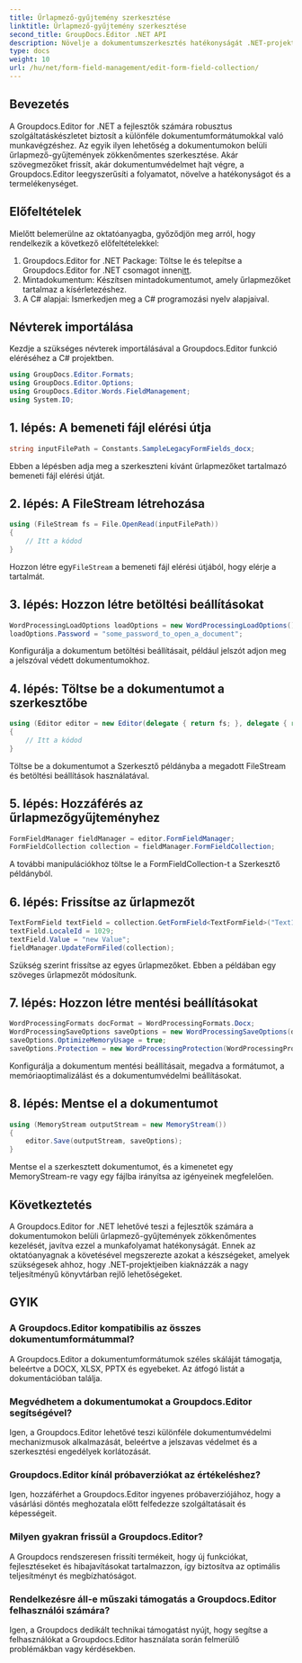 ```yaml
---
title: Űrlapmező-gyűjtemény szerkesztése
linktitle: Űrlapmező-gyűjtemény szerkesztése
second_title: GroupDocs.Editor .NET API
description: Növelje a dokumentumszerkesztés hatékonyságát .NET-projektekben a Groupdocs.Editor segítségével. Az űrlapmező-gyűjtemények zökkenőmentes módosítása.
type: docs
weight: 10
url: /hu/net/form-field-management/edit-form-field-collection/
---
```

## Bevezetés
A Groupdocs.Editor for .NET a fejlesztők számára robusztus szolgáltatáskészletet biztosít a különféle dokumentumformátumokkal való munkavégzéshez. Az egyik ilyen lehetőség a dokumentumokon belüli űrlapmező-gyűjtemények zökkenőmentes szerkesztése. Akár szövegmezőket frissít, akár dokumentumvédelmet hajt végre, a Groupdocs.Editor leegyszerűsíti a folyamatot, növelve a hatékonyságot és a termelékenységet.
## Előfeltételek
Mielőtt belemerülne az oktatóanyagba, győződjön meg arról, hogy rendelkezik a következő előfeltételekkel:
1.  Groupdocs.Editor for .NET Package: Töltse le és telepítse a Groupdocs.Editor for .NET csomagot innen[itt](https://releases.groupdocs.com/editor/net/).
2. Mintadokumentum: Készítsen mintadokumentumot, amely űrlapmezőket tartalmaz a kísérletezéshez.
3. A C# alapjai: Ismerkedjen meg a C# programozási nyelv alapjaival.

## Névterek importálása
Kezdje a szükséges névterek importálásával a Groupdocs.Editor funkció eléréséhez a C# projektben.
```csharp
using GroupDocs.Editor.Formats;
using GroupDocs.Editor.Options;
using GroupDocs.Editor.Words.FieldManagement;
using System.IO;
```
## 1. lépés: A bemeneti fájl elérési útja
```csharp
string inputFilePath = Constants.SampleLegacyFormFields_docx;
```
Ebben a lépésben adja meg a szerkeszteni kívánt űrlapmezőket tartalmazó bemeneti fájl elérési útját.
## 2. lépés: A FileStream létrehozása
```csharp
using (FileStream fs = File.OpenRead(inputFilePath))
{
    // Itt a kódod
}
```
 Hozzon létre egy`FileStream` a bemeneti fájl elérési útjából, hogy elérje a tartalmát.
## 3. lépés: Hozzon létre betöltési beállításokat
```csharp
WordProcessingLoadOptions loadOptions = new WordProcessingLoadOptions();
loadOptions.Password = "some_password_to_open_a_document";
```
Konfigurálja a dokumentum betöltési beállításait, például jelszót adjon meg a jelszóval védett dokumentumokhoz.
## 4. lépés: Töltse be a dokumentumot a szerkesztőbe
```csharp
using (Editor editor = new Editor(delegate { return fs; }, delegate { return loadOptions; }))
{
    // Itt a kódod
}
```
Töltse be a dokumentumot a Szerkesztő példányba a megadott FileStream és betöltési beállítások használatával.
## 5. lépés: Hozzáférés az űrlapmezőgyűjteményhez
```csharp
FormFieldManager fieldManager = editor.FormFieldManager;
FormFieldCollection collection = fieldManager.FormFieldCollection;
```
A további manipulációkhoz töltse le a FormFieldCollection-t a Szerkesztő példányból.
## 6. lépés: Frissítse az űrlapmezőt
```csharp
TextFormField textField = collection.GetFormField<TextFormField>("Text1");
textField.LocaleId = 1029;
textField.Value = "new Value";
fieldManager.UpdateFormFiled(collection);
```
Szükség szerint frissítse az egyes űrlapmezőket. Ebben a példában egy szöveges űrlapmezőt módosítunk.
## 7. lépés: Hozzon létre mentési beállításokat
```csharp
WordProcessingFormats docFormat = WordProcessingFormats.Docx;
WordProcessingSaveOptions saveOptions = new WordProcessingSaveOptions(docFormat);
saveOptions.OptimizeMemoryUsage = true;
saveOptions.Protection = new WordProcessingProtection(WordProcessingProtectionType.AllowOnlyFormFields, "write_password");
```
Konfigurálja a dokumentum mentési beállításait, megadva a formátumot, a memóriaoptimalizálást és a dokumentumvédelmi beállításokat.
## 8. lépés: Mentse el a dokumentumot
```csharp
using (MemoryStream outputStream = new MemoryStream())
{
    editor.Save(outputStream, saveOptions);
}
```
Mentse el a szerkesztett dokumentumot, és a kimenetet egy MemoryStream-re vagy egy fájlba irányítsa az igényeinek megfelelően.

## Következtetés
A Groupdocs.Editor for .NET lehetővé teszi a fejlesztők számára a dokumentumokon belüli űrlapmező-gyűjtemények zökkenőmentes kezelését, javítva ezzel a munkafolyamat hatékonyságát. Ennek az oktatóanyagnak a követésével megszerezte azokat a készségeket, amelyek szükségesek ahhoz, hogy .NET-projektjeiben kiaknázzák a nagy teljesítményű könyvtárban rejlő lehetőségeket.

## GYIK
### A Groupdocs.Editor kompatibilis az összes dokumentumformátummal?
A Groupdocs.Editor a dokumentumformátumok széles skáláját támogatja, beleértve a DOCX, XLSX, PPTX és egyebeket. Az átfogó listát a dokumentációban találja.
### Megvédhetem a dokumentumokat a Groupdocs.Editor segítségével?
Igen, a Groupdocs.Editor lehetővé teszi különféle dokumentumvédelmi mechanizmusok alkalmazását, beleértve a jelszavas védelmet és a szerkesztési engedélyek korlátozását.
### Groupdocs.Editor kínál próbaverziókat az értékeléshez?
Igen, hozzáférhet a Groupdocs.Editor ingyenes próbaverziójához, hogy a vásárlási döntés meghozatala előtt felfedezze szolgáltatásait és képességeit.
### Milyen gyakran frissül a Groupdocs.Editor?
A Groupdocs rendszeresen frissíti termékeit, hogy új funkciókat, fejlesztéseket és hibajavításokat tartalmazzon, így biztosítva az optimális teljesítményt és megbízhatóságot.
### Rendelkezésre áll-e műszaki támogatás a Groupdocs.Editor felhasználói számára?
Igen, a Groupdocs dedikált technikai támogatást nyújt, hogy segítse a felhasználókat a Groupdocs.Editor használata során felmerülő problémákban vagy kérdésekben.